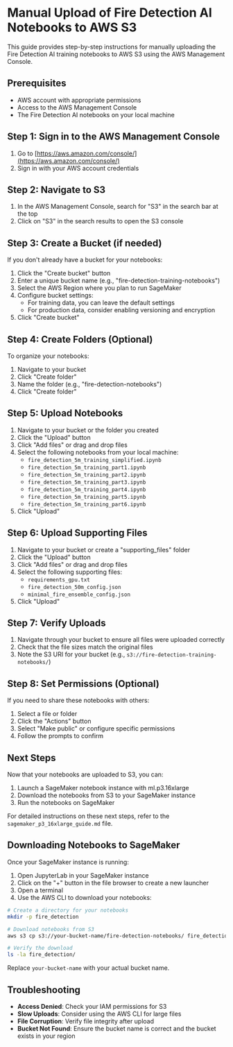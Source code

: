 # Manual Upload of Fire Detection AI Notebooks to AWS S3

This guide provides step-by-step instructions for manually uploading the Fire Detection AI training notebooks to AWS S3 using the AWS Management Console.

## Prerequisites

- AWS account with appropriate permissions
- Access to the AWS Management Console
- The Fire Detection AI notebooks on your local machine

## Step 1: Sign in to the AWS Management Console

1. Go to [https://aws.amazon.com/console/](https://aws.amazon.com/console/)
2. Sign in with your AWS account credentials

## Step 2: Navigate to S3

1. In the AWS Management Console, search for "S3" in the search bar at the top
2. Click on "S3" in the search results to open the S3 console

## Step 3: Create a Bucket (if needed)

If you don't already have a bucket for your notebooks:

1. Click the "Create bucket" button
2. Enter a unique bucket name (e.g., "fire-detection-training-notebooks")
3. Select the AWS Region where you plan to run SageMaker
4. Configure bucket settings:
   - For training data, you can leave the default settings
   - For production data, consider enabling versioning and encryption
5. Click "Create bucket"

## Step 4: Create Folders (Optional)

To organize your notebooks:

1. Navigate to your bucket
2. Click "Create folder"
3. Name the folder (e.g., "fire-detection-notebooks")
4. Click "Create folder"

## Step 5: Upload Notebooks

1. Navigate to your bucket or the folder you created
2. Click the "Upload" button
3. Click "Add files" or drag and drop files
4. Select the following notebooks from your local machine:
   - `fire_detection_5m_training_simplified.ipynb`
   - `fire_detection_5m_training_part1.ipynb`
   - `fire_detection_5m_training_part2.ipynb`
   - `fire_detection_5m_training_part3.ipynb`
   - `fire_detection_5m_training_part4.ipynb`
   - `fire_detection_5m_training_part5.ipynb`
   - `fire_detection_5m_training_part6.ipynb`
5. Click "Upload"

## Step 6: Upload Supporting Files

1. Navigate to your bucket or create a "supporting_files" folder
2. Click the "Upload" button
3. Click "Add files" or drag and drop files
4. Select the following supporting files:
   - `requirements_gpu.txt`
   - `fire_detection_50m_config.json`
   - `minimal_fire_ensemble_config.json`
5. Click "Upload"

## Step 7: Verify Uploads

1. Navigate through your bucket to ensure all files were uploaded correctly
2. Check that the file sizes match the original files
3. Note the S3 URI for your bucket (e.g., `s3://fire-detection-training-notebooks/`)

## Step 8: Set Permissions (Optional)

If you need to share these notebooks with others:

1. Select a file or folder
2. Click the "Actions" button
3. Select "Make public" or configure specific permissions
4. Follow the prompts to confirm

## Next Steps

Now that your notebooks are uploaded to S3, you can:

1. Launch a SageMaker notebook instance with ml.p3.16xlarge
2. Download the notebooks from S3 to your SageMaker instance
3. Run the notebooks on SageMaker

For detailed instructions on these next steps, refer to the `sagemaker_p3_16xlarge_guide.md` file.

## Downloading Notebooks to SageMaker

Once your SageMaker instance is running:

1. Open JupyterLab in your SageMaker instance
2. Click on the "+" button in the file browser to create a new launcher
3. Open a terminal
4. Use the AWS CLI to download your notebooks:

```bash
# Create a directory for your notebooks
mkdir -p fire_detection

# Download notebooks from S3
aws s3 cp s3://your-bucket-name/fire-detection-notebooks/ fire_detection/ --recursive

# Verify the download
ls -la fire_detection/
```

Replace `your-bucket-name` with your actual bucket name.

## Troubleshooting

- **Access Denied**: Check your IAM permissions for S3
- **Slow Uploads**: Consider using the AWS CLI for large files
- **File Corruption**: Verify file integrity after upload
- **Bucket Not Found**: Ensure the bucket name is correct and the bucket exists in your region